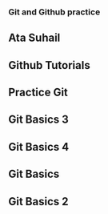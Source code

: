 ### Git and Github practice
## Ata Suhail
## Github Tutorials
## Practice Git
## Git Basics 3
## Git Basics 4
## Git Basics
## Git Basics 2

